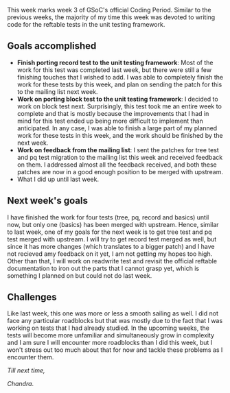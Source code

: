 This week marks week 3 of GSoC's official Coding Period. Similar to the previous weeks, the majority of my time this week was devoted to writing code for the reftable tests in the unit testing framework.

## Goals accomplished
- **Finish porting record test to the unit testing framework**: Most of the work for this test was completed last week, but there were still a few finishing touches that I wished to add. I was able to completely finish the work for these tests by this week, and plan on sending the patch for this to the mailing list next week.
- **Work on porting block test to the unit testing framework**: I decided to work on block test next. Surprisingly, this test took me an entire week to complete and that is mostly because the improvements that I had in mind for this test ended up being more difficult to implement than anticipated. In any case, I was able to finish a large part of my planned work for these tests in this week, and the work should be finished by the next week.
- **Work on feedback from the mailing list**: I sent the patches for tree test and pq test migration to the mailing list this week and received feedback on them. I addressed almost all the feedback received, and both these patches are now in a good enough position to be merged with upstream.
- What I did up until last week.

## Next week's goals
I have finished the work for four tests (tree, pq, record and basics) until now, but only one (basics) has been merged with upstream. Hence, similar to last week, one of my goals for the next week is to get tree test and pq test merged with upstream. I will try to get record test merged as well, but since it has more changes (which translates to a bigger patch) and I have not recieved amy feedback on it yet, I am not getting my hopes too high. Other than that, I will work on readwrite test and revisit the official reftable documentation to iron out the parts that I cannot grasp yet, which is something I planned on but could not do last week.

## Challenges
Like last week, this one was more or less a smooth sailing as well. I did not face any particular roadblocks but that was mostly due to the fact that I was working on tests that I had already studied. In the upcoming weeks, the tests will become more unfamiliar and simultaneously grow in complexity and I am sure I will encounter more roadblocks than I did this week, but I won't stress out too much about that for now and tackle these problems as I encounter them.

_Till next time,_

_Chandra_.
